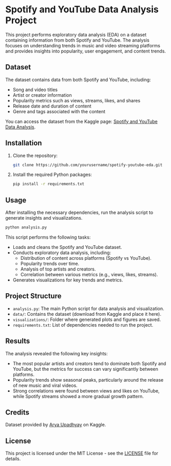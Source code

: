 
# Spotify and YouTube Data Analysis Project

This project performs exploratory data analysis (EDA) on a dataset containing information from both Spotify and YouTube. The analysis focuses on understanding trends in music and video streaming platforms and provides insights into popularity, user engagement, and content trends.

## Dataset

The dataset contains data from both Spotify and YouTube, including:
- Song and video titles
- Artist or creator information
- Popularity metrics such as views, streams, likes, and shares
- Release date and duration of content
- Genre and tags associated with the content

You can access the dataset from the Kaggle page: [Spotify and YouTube Data Analysis](https://www.kaggle.com/code/aryaupadhyay95/spotify-and-youtube-data-analysis).

## Installation

1. Clone the repository:
    ```bash
    git clone https://github.com/yourusername/spotify-youtube-eda.git
    ```

2. Install the required Python packages:
    ```bash
    pip install -r requirements.txt
    ```

## Usage

After installing the necessary dependencies, run the analysis script to generate insights and visualizations.

```bash
python analysis.py
```

This script performs the following tasks:
- Loads and cleans the Spotify and YouTube dataset.
- Conducts exploratory data analysis, including:
    - Distribution of content across platforms (Spotify vs YouTube).
    - Popularity trends over time.
    - Analysis of top artists and creators.
    - Correlation between various metrics (e.g., views, likes, streams).
- Generates visualizations for key trends and metrics.

## Project Structure

- `analysis.py`: The main Python script for data analysis and visualization.
- `data/`: Contains the dataset (download from Kaggle and place it here).
- `visualizations/`: Folder where generated plots and figures are saved.
- `requirements.txt`: List of dependencies needed to run the project.

## Results

The analysis revealed the following key insights:
- The most popular artists and creators tend to dominate both Spotify and YouTube, but the metrics for success can vary significantly between platforms.
- Popularity trends show seasonal peaks, particularly around the release of new music and viral videos.
- Strong correlations were found between views and likes on YouTube, while Spotify streams showed a more gradual growth pattern.

## Credits

Dataset provided by [Arya Upadhyay](https://www.kaggle.com/code/aryaupadhyay95/spotify-and-youtube-data-analysis) on Kaggle.

## License

This project is licensed under the MIT License - see the [LICENSE](LICENSE) file for details.
